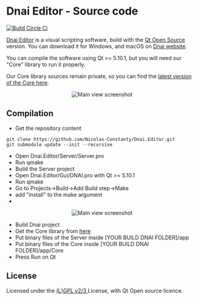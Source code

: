 # Dnai Editor - Source code

[![Build Circle Ci](https://circleci.com/gh/Nicolas-Constanty/Dnai.Editor/tree/master.svg?style=shield)](https://circleci.com/gh/Nicolas-Constanty/Dnai.Editor/tree/master.svg?style=shield)

[Dnai Editor](https://code.visualstudio.com) is a visual scripting software,
 build with the [Qt Open Source](https://www.qt.io/download-qt-installer) version.
 You can download it for Windows, and macOS on [Dnai website](https://dnai.io).

You can compile the software using Qt >= 5.10.1, but you will need our "Core" library to run it properly.

Our Core library sources remain private, so you can find the [latest version of the Core here]().

<p align="center">
  <img alt="Main view screenshot" src="https://raw.githubusercontent.com/Nicolas-Constanty/Dnai.Editor/master/images/mainview.png">
</p>

## Compilation

- Get the repository content
```
git clone https://github.com/Nicolas-Constanty/Dnai.Editor.git
git submodule update --init --recursive
```
- Open Dnai.Editor/Server/Server.pro
- Run qmake
- Build the Server project
- Open Dnai.Editor/Gui/DNAI.pro with Qt >= 5.10.1
- Run qmake
- Go to Projects->Build->Add Build step->Make
- add "install" to the make argument
- 
<p align="center">
  <img alt="Main view screenshot" src="https://raw.githubusercontent.com/Nicolas-Constanty/Dnai.Editor/master/images/qmakeinstall.png">
</p>

- Build Dnai project
- Get the Core library from [here]()
- Put binary files of the Server inside [YOUR BUILD DNAI FOLDER]/app
- Put binary files of the Core inside [YOUR BUILD DNAI FOLDER]/app/Core
- Press Run on Qt

## License

Licensed under the [(L)GPL v2/3 ](LICENSE.md) License, with Qt Open source licence.
